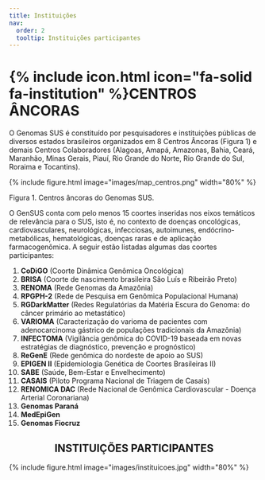 ```yaml
---
title: Instituições
nav:
  order: 2
  tooltip: Instituições participantes
---
```


# {% include icon.html icon="fa-solid fa-institution" %}**CENTROS ÂNCORAS**

O Genomas SUS é constituído por pesquisadores e instituições públicas de diversos estados brasileiros organizados em 8 Centros Âncoras (Figura 1) e demais Centros Colaboradores (Alagoas, Amapá, Amazonas, Bahia, Ceará, Maranhão, Minas Gerais, Piauí, Rio Grande do Norte, Rio Grande do Sul, Roraima e Tocantins).

{% include figure.html image="images/map_centros.png" width="80%" %}

Figura 1. Centros âncoras do Genomas SUS.

O GenSUS conta com pelo menos 15 coortes inseridas nos eixos temáticos de relevância para o SUS, isto é, no contexto de doenças oncológicas, cardiovasculares, neurológicas, infecciosas, autoimunes, endócrino-metabólicas, hematológicas, doenças raras e de aplicação farmacogenômica. A seguir estão listadas algumas das coortes participantes:
1. **CoDiGO** (Coorte Dinâmica Genômica Oncológica)
2. **BRISA** (Coorte de nascimento brasileira São Luís e Ribeirão Preto)
3. **RENOMA** (Rede Genomas da Amazônia)
4. **RPGPH-2** (Rede de Pesquisa em Genômica Populacional Humana)
5. **RGDarkMatter** (Redes Regulatórias da Matéria Escura do Genoma: do câncer primário ao metastático)
6. **VARIOMA** (Caracterização do varioma de pacientes com adenocarcinoma gástrico de populações tradicionais da Amazônia)
7. **INFECTOMA** (Vigilância genômica do COVID-19 baseada em novas estratégias de diagnóstico, prevenção e prognóstico)
8. **ReGenE** (Rede genômica do nordeste de apoio ao SUS)
9. **EPIGEN II** (Epidemiologia Genética de Coortes Brasileiras II)
10. **SABE** (Saúde, Bem-Estar e Envelhecimento)
11. **CASAIS** (Piloto Programa Nacional de Triagem de Casais)
12. **RENOMICA DAC** (Rede Nacional de Genômica Cardiovascular - Doença Arterial Coronariana)
13. **Genomas Paraná**
14. **MedEpiGen**
15. **Genomas Fiocruz**

## <center> INSTITUIÇÕES PARTICIPANTES <center>

{% include figure.html image="images/instituicoes.jpg" width="80%" %}
